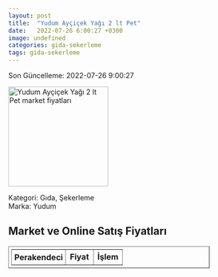 ```yaml
---
layout: post
title:  "Yudum Ayçiçek Yağı 2 lt Pet"
date:   2022-07-26 6:00:27 +0300
image: undefined
categories: gida-sekerleme
tags: gida-sekerleme
---
```


Son Güncelleme: 2022-07-26 9:00:27

<img src="undefined" width="200" alt="Yudum Ayçiçek Yağı 2 lt Pet market fiyatları" />

Kategori: Gıda, Şekerleme
<br />
Marka: Yudum

<h2>Market ve Online Satış Fiyatları</h2>

<table border="1" style="padding: 5px;width:80%;">
  <tr>
    <td style="padding: 5px;"><strong>Perakendeci</strong></td>
    <td><strong>Fiyat</strong></td>
    <td><strong>İşlem</strong></td>
  </tr>
  
</table>
